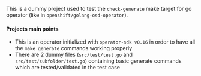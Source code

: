 This is a dummy project used to test the `check-generate` make target for go operator (like in `openshift/golang-osd-operator`).

#### Projects main points
- This is an operator initialized with `operator-sdk v0.16` in order to have all the `make generate` commands working properly
- There are 2 dummy files (`src/test/test.go` and `src/test/subfolder/test.go`) containing basic generate commands which are tested/validated in the test case